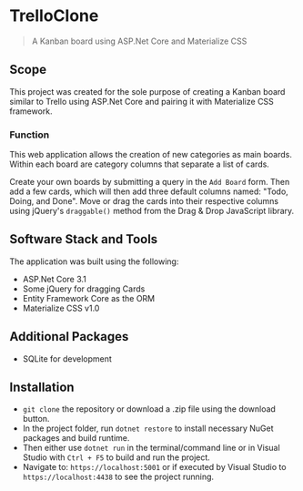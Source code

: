 # TrelloClone

> A Kanban board using ASP.Net Core and Materialize CSS

## Scope

This project was created for the sole purpose of creating a Kanban board similar to Trello using ASP.Net Core and pairing it with Materialize CSS framework.

### Function

This web application allows the creation of new categories as main boards. Within each board are category columns that separate a list of cards.

Create your own boards by submitting a query in the `Add Board` form. Then add a few cards, which will then add three default columns named: "Todo, Doing, and Done". Move or drag the cards into their respective columns using jQuery's `draggable()` method from the Drag & Drop JavaScript library.

## Software Stack and Tools

The application was built using the following:

- ASP.Net Core 3.1
- Some jQuery for dragging Cards
- Entity Framework Core as the ORM
- Materialize CSS v1.0

## Additional Packages

- SQLite for development

## Installation

- `git clone` the repository or download a .zip file using the download button.
- In the project folder, run `dotnet restore` to install necessary NuGet packages and build runtime.
- Then either use `dotnet run` in the terminal/command line or in Visual Studio with `Ctrl + F5` to build and run the project.
- Navigate to: `https://localhost:5001` or if executed by Visual Studio to `https://localhost:4438` to see the project running.
